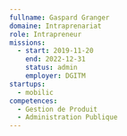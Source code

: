 ```yaml
---
fullname: Gaspard Granger
domaine: Intraprenariat
role: Intrapreneur
missions:
  - start: 2019-11-20
    end: 2022-12-31
    status: admin
    employer: DGITM
startups:
  - mobilic
competences:
  - Gestion de Produit
  - Administration Publique
---
```

